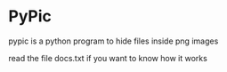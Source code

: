 # PyPic
pypic is a python program to hide files inside png images

read the file docs.txt if you want to know how it works
